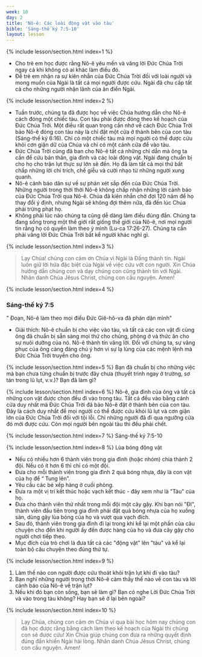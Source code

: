 ```yaml
---
week: 10
day: 2
title: 'Nô-ê: Các loài động vật vào tàu'
bible: 'Sáng-thế ký 7:5-10'
layout: lesson
---
```



{% include lesson/section.html index=1 %}
- Cho trẻ em học được rằng Nô-ê yêu mến và vâng lời Đức Chúa Trời ngay cả khi không có ai khác làm điều đó.
- Để trẻ em nhận ra sự kiên nhẫn của Đức Chúa Trời đối với loài người và mong muốn của Ngài là tất cả mọi người được cứu. Ngài đã chu cấp tất cả cho những người nhận lãnh của ân điển Ngài.


{% include lesson/section.html index=2 %}
- Tuần trước, chúng ta đã được học về việc Chúa hướng dẫn cho Nô-ê cách đóng một chiếc tàu. Con tàu phải được đóng theo kế hoạch của Đức Chúa Trời. Một điều rất quan trọng cần nhớ về cách Đức Chúa Trời bảo Nô-ê đóng con tàu này là chỉ đặt một cửa ở thành bên của con tàu (Sáng-thế ký 6:16). Chỉ có một chiếc tàu mà mọi người có thể được cứu khỏi cơn giận dữ của Chúa và chỉ có một cánh cửa để vào tàu.
- Đức Chúa Trời cũng đã ban cho Nô-ê tất cả những chỉ dẫn mà ông ta cần để cứu bản thân, gia đình và các loài động vật. Ngài đang chuẩn bị cho họ cho trận lụt thực sự lớn sẽ đến. Họ đã làm tất cả mọi thứ bất chấp những lời chỉ trích, chế giễu và cười nhạo từ những người xung quanh.
 - Nô-ê cảnh báo dân sự về sự phán xét sắp đến của Đức Chúa Trời. Những người trong thời thời Nô-ê không chấp nhận những lời cảnh báo của Đức Chúa Trời qua Nô-ê. Chúa đã kiên nhẫn chờ đợi 120 năm để họ thay đổi ý định, nhưng Ngài sẽ không đợi thêm nữa, đã đến lúc Chúa phải trừng phạt họ.
- Không phải lúc nào chúng ta cũng dễ dàng làm điều đúng đắn. Chúng ta đang sống trong một thế giới rất giống thế giới của Nô-ê, nơi mọi người tin rằng họ có quyền làm theo ý mình (Lu-ca 17:26-27). Chúng ta cần phải vâng lời Đức Chúa Trời bất kể người khác nghĩ gì.


{% include lesson/section.html index=3 %}
> Lạy Chúa! chúng con cảm ơn Chúa vì Ngài là Đấng thành tín. Ngài luôn giữ lời hứa đặc biệt của Ngài về việc cứu vớt con người. Xin Chúa hướng dẫn chúng con và dạy chúng con cũng thành tín với Ngài. Nhân danh Chúa Jêsus Christ, chúng con cầu nguyện. Amen!


{% include lesson/section.html index=4 %}
### Sáng-thế ký 7:5 
" Đoạn, Nô-ê làm theo mọi điều Đức Giê-hô-va đã phán dặn mình"

- Giải thích:
Nô-ê chuẩn bị cho việc vào tàu, và tất cả các con vật đi cùng ông đã chuẩn bị sẵn sàng mọi thứ cho chúng, phòng ở và thức ăn cho sự nuôi dưỡng của nó. Nô-ê thành tín vâng lời. Đối với chúng ta, sự vâng phục của ông càng đáng chú ý hơn vì sự lạ lùng của các mệnh lệnh mà Đức Chúa Trời truyền cho ông.


{% include lesson/section.html index=5 %}
Bạn đã chuẩn bị cho những việc mà bạn chưa từng chuẩn bị trước đây chưa (thuyết trình ngay ở trường, sơ tán trong lũ lụt, v.v.)? Bạn đã làm gì?


{% include lesson/section.html index=6 %}
Nô-ê, gia đình của ông và tất cả những con vật được chọn đều đi vào trong tàu. Tất cả đều vào bằng cánh cửa duy nhất mà Đức Chúa Trời đã bảo Nô-ê đặt ở thành bên của con tàu. Đây là cách duy nhất để mọi người có thể được cứu khỏi lũ lụt và cơn giận lớn của Đức Chúa Trời đối với tội lỗi. Chỉ những người đã đi qua ngưỡng cửa đó mới được cứu. Còn mọi người bên ngoài tàu thì đều phải chết.



{% include lesson/section.html index=7 %}
Sáng-thế ký 7:5-10


{% include lesson/section.html index=8 %}
Lùa bóng động vật
- Nếu có nhiều hơn 6 thành viên trong gia đình (hoặc nhóm) chia thành 2 đội. Nếu có ít hơn 6 thì chỉ có một đội.
-  Đưa cho mỗi thành viên trong gia đình 2 quả bóng nhựa, đây là con vật của họ để “ Tung lên”. 
-  Yêu cầu các bé xếp hàng ở cuối phòng. 
-  Đưa ra một vị trí kết thúc hoặc vạch kết thúc - đây xem như là "Tàu" của họ. 
-  Đưa cho thành viên thứ nhất trong mỗi đội một cây gậy. Khi bạn nói "ĐI", thành viên đầu tiên trong gia đình phải đặt quả bóng nhựa của họ xuống sàn, dùng gậy lùa bóng của họ và vượt qua vạch đích. 
-  Sau đó, thành viên trong gia đình đi lại trong khi kể lại một phần của câu chuyện cho đến khi người ấy đến được hàng của họ và đưa cây gậy cho người chơi tiếp theo. 
-  Mục đích của trò chơi là đưa tất cả các "động vật" lên "tàu" và kể lại toàn bộ câu chuyện theo đúng thứ tự.


{% include lesson/section.html index=9 %}
1. Làm thế nào con người được cứu thoát khỏi trận lụt khi đi vào tàu?
2. Bạn nghĩ những người trong thời Nô-ê cảm thấy thế nào về con tàu và lời cảnh báo của Nô-ê về trận lụt?
3. Nếu khi đó bạn còn sống, bạn sẽ làm gì? Bạn có nghe Lời Đức Chúa Trời và vào trong tàu không? Hay bạn sẽ ở lại bên ngoài?


{% include lesson/section.html index=10 %}
> Lạy Chúa, chúng con cảm ơn Chúa vì qua bài học hôm nay chúng con đã học được rằng bằng cách làm theo kế hoạch của Ngài thì chúng con sẽ được cứu! Xin Chúa giúp chúng con đưa ra những quyết định đúng đắn khiến Ngài hài lòng. Nhân danh Chúa Jêsus Christ, chúng con cầu nguyện. Amen!
